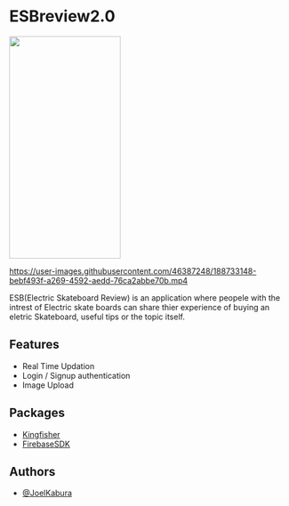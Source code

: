 # ESBreview2.0

<img src="https://user-images.githubusercontent.com/46387248/188726337-cef35845-d814-4a54-bffb-0320b056c3d0.png" width="200" height="400" /> 



https://user-images.githubusercontent.com/46387248/188733148-bebf493f-a269-4592-aedd-76ca2abbe70b.mp4






ESB(Electric Skateboard Review) is an application where peopele with the intrest of Electric skate boards can share thier experience of buying an eletric Skateboard, useful tips or the topic itself.

## Features

- Real Time Updation
- Login / Signup authentication
- Image Upload


## Packages 
-  [Kingfisher](https://github.com/joelkab)
- [FirebaseSDK](https://github.com/firebase/firebase-ios-sdk)



## Authors

- [@JoelKabura](https://github.com/joelkab)
